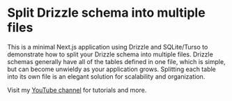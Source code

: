 # Split Drizzle schema into multiple files

This is a minimal Next.js application using Drizzle and SQLite/Turso to demonstrate how to split your Drizzle schema into multiple files. Drizzle schemas generally have all of the tables defined in one file, which is simple, but can become unwieldy as your application grows. Splitting each table into its own file is an elegant solution for scalability and organization.

Visit my [YouTube channel](https://www.youtube.com/@CodeWithCasey) for tutorials and more.
